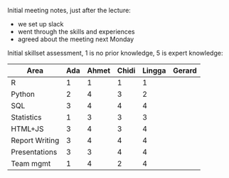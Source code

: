 Initial meeting notes, just after the lecture:

- we set up slack
- went through the skills and experiences
- agreed about the meeting next Monday


Initial skillset assessment, 1 is no prior knowledge, 5 is expert knowledge:

| Area     | Ada   | Ahmet  | Chidi  | Lingga | Gerard |
| -------- | ----- | ------ | ------ | ------ | ------ |
| R | 1 | 1 | 1 | 1 |  |
| Python | 2 | 4 | 3 | 2 |  |
| SQL | 3 | 4 | 4 | 4 |  |
| Statistics | 1 | 3 | 3 | 3 |  |
| HTML+JS | 3 | 4 | 3 | 4 |  |
| Report Writing | 3 | 4 | 4 | 4 |  |
| Presentations | 3 | 3 | 4 | 4 |  |
| Team mgmt | 1 | 4| 2 | 4 | |
